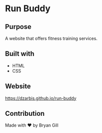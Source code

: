 # Run Buddy

## Purpose
A website that offers fitness training services.

## Built with
* HTML
* CSS

## Website
https://dzarbis.github.io/run-buddy

## Contribution
Made with ❤ by Bryan Gill
